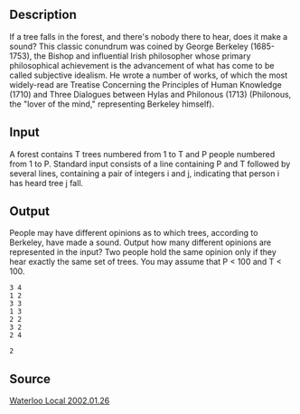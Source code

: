 <h2>Description</h2><p>If a tree falls in the forest, and there's nobody there to hear, does it make a sound? This classic conundrum was coined by George Berkeley (1685-1753), the Bishop and influential Irish philosopher whose primary philosophical achievement is the advancement of what has come to be called subjective idealism. He wrote a number of works, of which the most widely-read are Treatise Concerning the Principles of Human Knowledge (1710) and Three Dialogues between Hylas and Philonous (1713) (Philonous, the "lover of the mind," representing Berkeley himself). </p><h2>Input</h2><p>A forest contains T trees numbered from 1 to T and P people numbered from 1 to P. Standard input consists of a line containing P and T followed by several lines, containing a pair of integers i and j, indicating that person i has heard tree j fall.</p><h2>Output</h2><p>People may have different opinions as to which trees, according to Berkeley, have made a sound. Output how many different opinions are represented in the input? Two people hold the same opinion only if they hear exactly the same set of trees. You may assume that P &lt; 100 and T &lt; 100.</p><pre><code class="language-input1">3 4
1 2
3 3
1 3
2 2
3 2
2 4
</code></pre><pre><code class="language-output1">2
</code></pre><h2>Source</h2><a href="searchproblem?field=source&amp;key=Waterloo+Local+2002.01.26">Waterloo Local 2002.01.26</a>